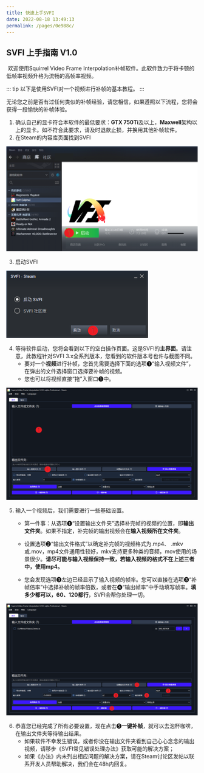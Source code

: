 ```yaml
---
title: 快速上手SVFI
date: 2022-08-18 13:49:13
permalink: /pages/0e988c/
---
```


## SVFI 上手指南 V1.0

​  欢迎使用Squirrel Video Frame Interpolation补帧软件。此软件致力于将卡顿的低帧率视频升格为流畅的高帧率视频。

::: tip
以下是使用SVFI对一个视频进行补帧的基本教程。
:::

无论您之前是否有过任何类似的补帧经验，请您相信，如果遵照以下流程，您将会获得一段愉快的补帧体验。

1. 确认自己的显卡符合本软件的最低要求：**GTX 750Ti**及以上，**Maxwell**架构以上的显卡。如不符合此要求，请及时退款止损，并换用其他补帧软件。
2. 在Steam的内容库页面找到SVFI

![img](/img/Statics/QuickGuide/clip_image002.png)

3. 启动SVFI

![img](/img/Statics/QuickGuide/clip_image003.png)

4. 等待软件启动，您将会看到以下的空白操作页面。这是SVFI的**主界面**。请注意，此教程针对SVFI 3.x全系列版本，您看到的软件版本号也许与截图不同。
   - 要对一个**视频**进行补帧，您首先需要选择下面的选项❶“输入视频文件”，在弹出的文件选择窗口选择要补帧的视频。
   - 您也可以将视频直接“拖”入窗口❶中。

![img](/img/Statics/QuickGuide/clip_image005.png)

5. 输入一个视频后，我们需要进行一些基础设置。

   - 第一件事：从选项❶“设置输出文件夹”选择补完帧的视频的位置，即**输出文件夹**。如果不指定，补完帧的输出视频会在**输入视频所在文件夹**。

   - 设置选项❷“输出文件格式”以确定补完帧的视频格式为.mp4、 .mkv或.mov，mp4文件通用性较好，mkv支持更多种类的音频，mov使用的场景很少。**请尽可能与输入视频保持一致，若输入视频的格式不在上述三者中，使用mp4。**

   - 您会发现选项❸左边已经显示了输入视频的帧率。您可以直接在选项❸“补帧倍率”中选择补帧的帧率倍数，或者在❹“输出帧率”中手动填写帧率。**填多少都可以，60、120都行**，SVFI会帮你处理一切。

![img](/img/Statics/QuickGuide/clip_image007.png)

6. 恭喜您已经完成了所有必要设置，现在点击❺**一键补帧**，就可以去泡杯咖啡，在输出文件夹等待输出结果。
   - 如果软件不幸发生错误，或者你没在输出文件夹看到自己心心念念的输出视频，请移步《SVFI常见错误处理办法》获取可能的解决方案；
   - 如果《办法》内未列出相应问题的解决方案，请在Steam讨论区发帖以联系开发人员帮助解决，我们会在48h内回复。

<!--
## 安装和启动

<code-group>
  <code-block title="知识库兼博客风格预设配置" active>

```bash
# clone the project
git clone https://github.com/xugaoyi/vuepress-theme-vdoing.git

# enter the project directory
cd vuepress-theme-vdoing

# install dependency 注意：如安装不成功请关闭淘宝源。
npm install # or yarn install

# develop
npm run dev # or yarn dev
```
  </code-block>

  <code-block title="文档风格预设配置">

```bash
# clone the project
git clone https://github.com/xugaoyi/vuepress-theme-vdoing-doc.git

# enter the project directory
cd vuepress-theme-vdoing-doc

# install dependency 注意：如安装不成功请关闭淘宝源。
npm install # or yarn install

# develop
npm run dev # or yarn dev
```
> 仓库地址： <https://github.com/xugaoyi/vuepress-theme-vdoing-doc>

  </code-block>

  <code-block title="简洁模板预设配置(社区提供)">

```bash
# clone the project
git clone https://github.com/u2sb/vuepress-theme-vdoing-template.git

# enter the project directory
cd vuepress-theme-vdoing-template

# install dependency 注意：如安装不成功请关闭淘宝源。
npm install # or yarn install

# develop
npm run dev # or yarn dev
```
> 仓库地址： <https://github.com/u2sb/vuepress-theme-vdoing-template>

  </code-block>
</code-group>

::: warning
Node请使用`v14.17.x`或以上版本
:::

## 使用Vdoing主题

1. 安装最新的Vdoing主题包：
```sh
npm install vuepress-theme-vdoing -D
```

2. 在`.vuepress/config.js`中配置使用主题：
```js
// config.js
module.exports = {
  theme: 'vdoing'
}
```

::: tip
  1. 不建议在原默认vuepress项目上单独安装使用本主题包，而是clone我的整个项目再替换你自己的内容即可。
  2. 修改`config.js`配置后需要重新启动项目才会生效。
  3. 更多关于项目上手的问题，请查阅 [问答](/pages/9cc27d/)。
:::

## 版本升级

主题的版本会不定期更新，你只需更新npm主题包即可：
```sh
npm update vuepress-theme-vdoing
```

::: tip
1. 如更新后没起作用或报错，尝试把`node_modules`文件夹删除再`npm i`重新安装。
2. 在.vuepress/config.js中，设置`theme: 'vdoing'`才是使用npm主题依赖包:
```js
// config.js
module.exports = {
  theme: 'vdoing', // npm主题依赖包
  // theme: require.resolve('../../vdoing'), // 使用本地主题包
}
```
:::
-->